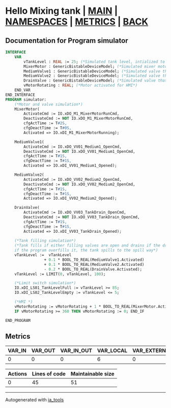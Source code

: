 # Hello Mixing tank | [MAIN] | [NAMESPACES] | [METRICS] | [BACK]  

## Documentation for Program simulator  

```pascal
INTERFACE
    VAR
        vTankLevel : REAL := 25; (*Simulated tank level, intialized to 25%*)
        MixerMotor : GenericBistableDeviceModel; (*Simulated mixer motor*)
        MediumValve1 : GenericBistableDeviceModel; (*Simulated valve that fills medium 1*)
        MediumValve2 : GenericBistableDeviceModel; (*Simulated valve that fills medium 2*)
        DrainValve : GenericBistableDeviceModel; (*Simulated valve that drains the tank*)
        vMotorRotating : REAL; (*Motor activated for HMI*)
    END_VAR
END_INTERFACE
PROGRAM simulator:
    (*Motor and valve simulation*)
    MixerMotor(
    	ActivateCmd := IO.xDO_M1_MixerMotorRunCmd,
    	DeactivateCmd := NOT IO.xDO_M1_MixerMotorRunCmd,
    	cfgActTime := T#2S,
    	cfgDeactTime := T#0S,
    	Activated => IO.xDI_M1_MixerMotorRunning);

    MediumValve1(
    	ActivateCmd := IO.xDO_VV01_Medium1_OpenCmd,
    	DeactivateCmd := NOT IO.xDO_VV01_Medium1_OpenCmd,
    	cfgActTime := T#1S,
    	cfgDeactTime := T#1S,
    	Activated => IO.xDI_VV01_Medium1_Opened);

    MediumValve2(
    	ActivateCmd := IO.xDO_VV02_Medium2_OpenCmd,
    	DeactivateCmd := NOT IO.xDO_VV02_Medium2_OpenCmd,
    	cfgActTime := T#1S,
    	cfgDeactTime := T#1S,
    	Activated => IO.xDI_VV02_Medium2_Opened);

    DrainValve(
    	ActivateCmd := IO.xDO_VV03_TankDrain_OpenCmd,
    	DeactivateCmd := NOT IO.xDO_VV03_TankDrain_OpenCmd,
    	cfgActTime := T#1S,
    	cfgDeactTime := T#1S,
    	Activated => IO.xDI_VV03_TankDrain_Opened);
    	
    (*Tank filling simulation*)
    (*Tank fills if either filling valves are open and drains if the drain is open,
    if the program overfills it, the tank spills to the spill way*)
    vTankLevel :=  vTankLevel
    			 + 0.1 * BOOL_TO_REAL(MediumValve1.Activated)
    			 + 0.1 * BOOL_TO_REAL(MediumValve2.Activated)
    			 - 0.2 * BOOL_TO_REAL(DrainValve.Activated);
    vTankLevel := LIMIT(0, vTankLevel, 100);

    (*Limit switch simulation*)
    IO.xDI_LS01_TankLevelFull := vTankLevel >= 85;
    IO.xDI_LS02_TankLevelEmpty := vTankLevel <= 5;

    (*HMI *)
    vMotorRotating := vMotorRotating + 1 * BOOL_TO_REAL(MixerMotor.Activated);
    IF vMotorRotating >= 360 THEN vMotorRotating := 0; END_IF

END_PROGRAM
```

## Metrics  

| VAR_IN | VAR_OUT | VAR_IN_OUT | VAR_LOCAL | VAR_EXTERNAL | VAR_GLOBAL | VAR_ACCESS | VAR_TEMP |
| ------ | ------- | ---------- | --------- | ------------ | ---------- | ---------- | -------- |
| 0 | 0 | 0 | 6 | 0 | 0 | 0 | 0 |

| Actions | Lines of code | Maintainable size |
| ------- | ------------- | ----------------- |
| 0 | 45 | 51 |

---
Autogenerated with [ia_tools](https://github.com/tkucic/ia_tools)  

[MAIN]: ../../../../index_st.md
[NAMESPACES]: ../../nsList_st.md
[METRICS]: ../../../metrics_st.md
[BACK]: ../nsMain_st.md
